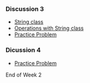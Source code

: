 ### Discussion 3

- [String class](https://github.com/nikunjsanghai/Introduction_to_Programming_Cplusplus/blob/main/Week2/strings_in_c%2B%2B.md)
- [Operations with String class](https://github.com/nikunjsanghai/Introduction_to_Programming_Cplusplus/blob/main/Week2/Operations_with_string.md)
- [Practice Problem]()
### Dicussion 4

-  [Practice Problem]()

  End of Week 2 
